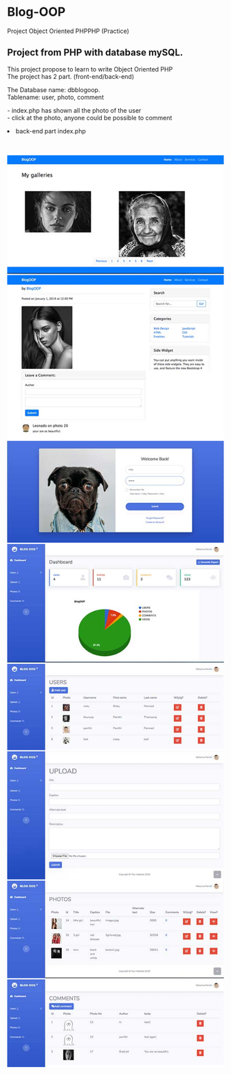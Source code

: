 # Blog-OOP
Project Object Oriented PHPPHP (Practice)
<h2>Project from PHP with database mySQL.</h2>
This project propose to learn to write Object Oriented PHP<br>
The project has 2 part. (front-end/back-end)
<p>
The Database name: dbblogoop.<br>
Tablename: user, photo, comment<br>
<p>
- index.php has shown all the photo of the user <br>
- click at the photo, anyone could be possible to comment<br>
<li>back-end part index.php</li>
<br>
</p>
<br>
<img src="admin/jpeg/2.jpg"><br>
<img src="admin/jpeg/3.jpg"><br>
<img src="admin/jpeg/1.jpg"><br>
<img src="admin/jpeg/4.jpg"><br>
<img src="admin/jpeg/5.jpg"><br>
<img src="admin/jpeg/6.jpg"><br>
<img src="admin/jpeg/7.jpg"><br>
<img src="admin/jpeg/8.jpg"><br>


